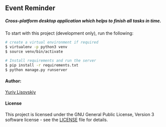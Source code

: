 ## Event Reminder

##### Cross-platform desktop application which helps to finish all tasks in time.

To start with this project (development only), run the following:
```bash
# create a virtual environment if required
$ virtualenv -p python3 venv
$ source venv/bin/activate

# Install requirements and run the server
$ pip install -r requirements.txt
$ python manage.py runserver
```

#### Author:
[Yuriy Lisovskiy](https://github.com/YuriyLisovskiy)

#### License
This project is licensed under the GNU General Public License, Version 3 software license - see the [LICENSE](LICENSE) file for details.

